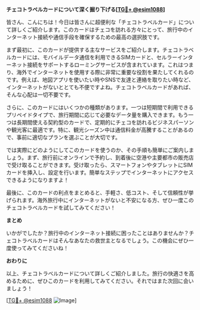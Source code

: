 **チェコトラベルカードについて深く掘り下げる[[TG💪+ @esim1088](https://t.me/s/esim1088)]**

皆さん、こんにちは！今日は皆さんに超便利な「チェコトラベルカード」について詳しくご紹介します。このカードはチェコを訪れる方々にとって、旅行中のインターネット接続や通信手段を確保するための最高の選択肢です。

まず最初に、このカードが提供する主なサービスをご紹介します。チェコトラベルカードには、モバイルデータ通信を利用できるSIMカードと、セルラーインターネット接続をサポートするローミングサービスが含まれています。これはつまり、海外でインターネットを使用する際に非常に重要な役割を果たしてくれるのです。例えば、地図アプリを使いたい時やSNSで友達と連絡を取りたい時など、インターネットがないととても不便ですよね。チェコトラベルカードがあれば、そんな心配は一切不要です。

さらに、このカードにはいくつかの種類があります。一つは短期間で利用できるプリペイドタイプで、旅行期間に応じて必要なデータ量を購入できます。もう一つは長期間使える契約型のカードで、定期的にチェコを訪れるビジネスパーソンや観光客に最適です。特に、観光シーズン中は通信料金が高騰することがあるので、事前に適切なプランを選ぶことが大切です。

では実際にどのようにしてこのカードを使うのか、その手順も簡単にご案内しましょう。まず、旅行前にオンラインで予約し、到着後に空港や主要都市の販売店で受け取ることができます。受け取ったら、スマートフォンやタブレットにSIMカードを挿入し、設定を行います。簡単なステップでインターネットにアクセスできるようになりますよ！

最後に、このカードの利点をまとめると、手軽さ、低コスト、そして信頼性が挙げられます。海外旅行中にインターネットがないと不安になる方、ぜひ一度このチェコトラベルカードを試してみてください！

**まとめ**

いかがでしたか？旅行中のインターネット接続に困ったことはありませんか？チェコトラベルカードはそんなあなたの救世主となるでしょう。この機会にぜひ一度使ってみてくださいね！

**おわりに**

以上、チェコトラベルカードについて詳しくご紹介しました。旅行の快適さを高めるために、ぜひこのカードを利用してみてください。それではまた次回に会いましょう！

[[TG💪+ @esim1088](https://t.me/s/esim1088) ![Image](https://i.postimg.cc/Y0z9fWf4/image.png)]